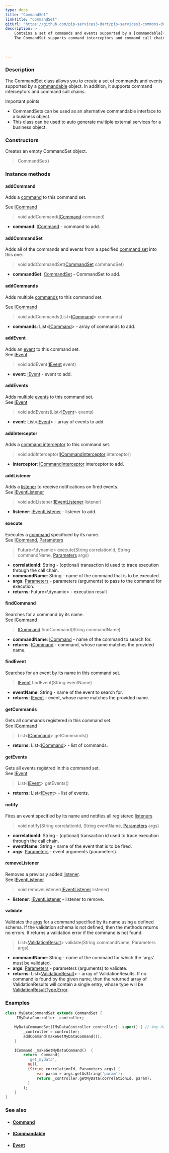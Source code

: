 ```yaml
---
type: docs
title: "CommandSet"
linkTitle: "CommandSet"
gitUrl: "https://github.com/pip-services3-dart/pip-services3-commons-dart"
description: > 
    Contains a set of commands and events supported by a [commandable](../icommandable) object.
    The CommandSet supports command interceptors and command call chains.
    
 
    
---
```


### Description

The CommandSet class allows you to create a set of commands and events supported by a [commandable](../icommandable) object. In addition, it supports command interceptors and command call chains.

Important points

- CommandSets can be used as an alternative commandable interface to a business object.
- This class can be used to auto generate multiple external services for a business object.

### Constructors

Creates an empty CommandSet object.

> CommandSet()

### Instance methods

#### addCommand
Adds a [command](../icommand) to this command set. 

See [ICommand](../icommand)

> void addCommand([ICommand](../icommand) command)

- **command**: [ICommand](../icommand) - command to add.

#### addCommandSet
Adds all of the commands and events from a specified [command set](../command_set)
into this one. 

> void addCommandSet([CommandSet](../command_set) commandSet)

- **commandSet**: [CommandSet](../command_set) - CommandSet to add.

#### addCommands
Adds multiple [commands](../icommand) to this command set.  

See [ICommand](../icommand)

> void addCommands(List<[ICommand](../icommand)> commands) 

- **commands**: List<[ICommand](../icommand)> - array of commands to add.


#### addEvent
Adds an [event](../ievent) to this command set.  
See [IEvent](../ievent)

> void addEvent([IEvent](../ievent) event)

- **event**: [IEvent](../ievent) - event to add.

#### addEvents
Adds multiple [events](../ievent) to this command set.  
See [IEvent](../ievent)

> void addEvents(List<[IEvent](../ievent)> events)

- **event**: List<[IEvent](../ievent)> - array of events to add.

#### addInterceptor
Adds a [command interceptor](../icommand_interceptor) to this command set.

> void addInterceptor([ICommandInterceptor](../icommand_interceptor) interceptor)

- **interceptor**: [ICommandInterceptor](../icommand_interceptor) interceptor to add.

#### addListener
Adds a [listener](../ievent_listener) to receive notifications on fired events.  
See [IEventListener](../ievent_listener)

> void addListener([IEventListener](../ievent_listener) listener)

- **listener**: [IEventListener](../ievent_listener) - listener to add.

#### execute
Executes a [command](../icommand) specificed by its name.  
See [ICommand](../icommand), [Parameters](../../run/parameters)

> Future<\dynamic\> execute(String correlationId, String commandName, [Parameters](../../run/parameters) args)

- **correlationId**: String - (optional) transaction id used to trace execution through the call chain.
- **commandName**: String - name of the command that is to be executed.
- **args**: [Parameters](../../run/parameters) - parameters (arguments) to pass to the command for execution.
- **returns**: Future<\dynamic\> - execution result

#### findCommand
Searches for a command by its name.  
See [ICommand](../icommand)

>  [ICommand](../icommand) findCommand(String commandName)

- **commandName**: [ICommand](../icommand) - name of the command to search for.
- **returns**: [ICommand](../icommand) - command, whose name matches the provided name.

#### findEvent
Searches for an event by its name in this command set.

> [IEvent](../ievent) findEvent(String eventName)

- **eventName**: String - name of the event to search for.
- **returns**: [IEvent](../ievent) - event, whose name matches the provided name.

#### getCommands
Gets all commands registered in this command set.  
See [ICommand](../icommand)

> List<[ICommand](../icommand)> getCommands()

- **returns**: List<[ICommand](../icommand)> - list of commands.

#### getEvents
Gets all events registred in this command set.  
See [IEvent](../ievent)

> List<[IEvent](../ievent)> getEvents()

- **returns**: List<[IEvent](../ievent)> - list of events.

#### notify
Fires an event specified by its name and notifies all registered
[listeners](../ievent_listener)

> void notify(String correlationId, String eventName, [Parameters](../../run/parameters) args)

- **correlationId**: String - (optional) transaction id used to trace execution through the call chain.
- **eventName**: String - name of the event that is to be fired.
- **args**: [Parameters](../../run/parameters) - event arguments (parameters).

#### removeListener
Removes a previosly added [listener](../ievent_listener).  
See [IEventListener](../ievent_listener)

> void removeListener([IEventListener](../ievent_listener) listener)

- **listener**: [IEventListener](../ievent_listener) - listener to remove.

#### validate
Validates the [args](../../run/parameters) for a command specified by its name using a defined schema.
If the validation schema is not defined, then the methods returns no errors.
It returns a validation error if the command is not found.


> List<[ValidationResult](../../validate/validation_result)> validate(String commandName, Parameters args)

- **commandName**: String - name of the command for which the 'args' must be validated.
- **args**: [Parameters](../../run/parameters) - parameters (arguments) to validate.
- **returns**: List<[ValidationResult](../../validate/validation_result)> - array of ValidationResults. If no command is found by the given name, then the returned array of ValidationResults will contain a single entry, whose type will be [ValidationResultType.Error](../../validate/validation_result_type).

### Examples

```dart
class MyDataCommandSet extends CommandSet {
     IMyDataController _controller;

    MyDataCommandSet(IMyDataController controller): super() { // Any data controller interface
        _controller = controller;
        addCommand(makeGetMyDataCommand());
    }

    ICommand _makeGetMyDataCommand()  {
        return  Command(
          'get_mydata',
          null,
          (String correlationId, Parameters args) {
              var param = args.getAsString('param');
              return _controller.getMyData(correlationId, param);
          }
        );
    }
}

```

### See also
- #### [Command](../command)
- #### [ICommandable](../icommandable)
- #### [Event](../event)
